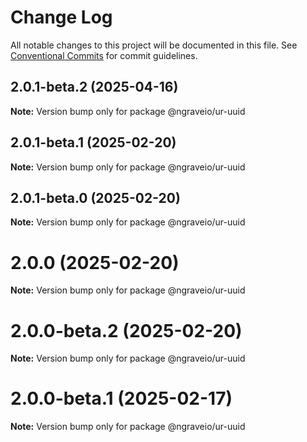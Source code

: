 # Change Log

All notable changes to this project will be documented in this file.
See [Conventional Commits](https://conventionalcommits.org) for commit guidelines.

## 2.0.1-beta.2 (2025-04-16)

**Note:** Version bump only for package @ngraveio/ur-uuid

## 2.0.1-beta.1 (2025-02-20)

**Note:** Version bump only for package @ngraveio/ur-uuid

## 2.0.1-beta.0 (2025-02-20)

**Note:** Version bump only for package @ngraveio/ur-uuid

# 2.0.0 (2025-02-20)

**Note:** Version bump only for package @ngraveio/ur-uuid

# 2.0.0-beta.2 (2025-02-20)

**Note:** Version bump only for package @ngraveio/ur-uuid

# 2.0.0-beta.1 (2025-02-17)

**Note:** Version bump only for package @ngraveio/ur-uuid
